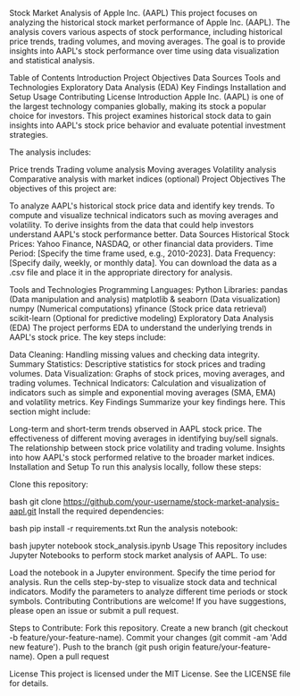 Stock Market Analysis of Apple Inc. (AAPL)
This project focuses on analyzing the historical stock market performance of Apple Inc. (AAPL). The analysis covers various aspects of stock performance, including historical price trends, trading volumes, and moving averages. The goal is to provide insights into AAPL's stock performance over time using data visualization and statistical analysis.

Table of Contents
Introduction
Project Objectives
Data Sources
Tools and Technologies
Exploratory Data Analysis (EDA)
Key Findings
Installation and Setup
Usage
Contributing
License
Introduction
Apple Inc. (AAPL) is one of the largest technology companies globally, making its stock a popular choice for investors. This project examines historical stock data to gain insights into AAPL's stock price behavior and evaluate potential investment strategies.

The analysis includes:

Price trends
Trading volume analysis
Moving averages
Volatility analysis
Comparative analysis with market indices (optional)
Project Objectives
The objectives of this project are:

To analyze AAPL's historical stock price data and identify key trends.
To compute and visualize technical indicators such as moving averages and volatility.
To derive insights from the data that could help investors understand AAPL's stock performance better.
Data Sources
Historical Stock Prices: Yahoo Finance, NASDAQ, or other financial data providers.
Time Period: [Specify the time frame used, e.g., 2010-2023].
Data Frequency: [Specify daily, weekly, or monthly data].
You can download the data as a .csv file and place it in the appropriate directory for analysis.

Tools and Technologies
Programming Languages: Python
Libraries:
pandas (Data manipulation and analysis)
matplotlib & seaborn (Data visualization)
numpy (Numerical computations)
yfinance (Stock price data retrieval)
scikit-learn (Optional for predictive modeling)
Exploratory Data Analysis (EDA)
The project performs EDA to understand the underlying trends in AAPL's stock price. The key steps include:

Data Cleaning: Handling missing values and checking data integrity.
Summary Statistics: Descriptive statistics for stock prices and trading volumes.
Data Visualization: Graphs of stock prices, moving averages, and trading volumes.
Technical Indicators: Calculation and visualization of indicators such as simple and exponential moving averages (SMA, EMA) and volatility metrics.
Key Findings
Summarize your key findings here. This section might include:

Long-term and short-term trends observed in AAPL stock price.
The effectiveness of different moving averages in identifying buy/sell signals.
The relationship between stock price volatility and trading volume.
Insights into how AAPL's stock performed relative to the broader market indices.
Installation and Setup
To run this analysis locally, follow these steps:

Clone this repository:

bash
git clone https://github.com/your-username/stock-market-analysis-aapl.git
Install the required dependencies:

bash
pip install -r requirements.txt
Run the analysis notebook:

bash
jupyter notebook stock_analysis.ipynb
Usage
This repository includes Jupyter Notebooks to perform stock market analysis of AAPL. To use:

Load the notebook in a Jupyter environment.
Specify the time period for analysis.
Run the cells step-by-step to visualize stock data and technical indicators.
Modify the parameters to analyze different time periods or stock symbols.
Contributing
Contributions are welcome! If you have suggestions, please open an issue or submit a pull request.

Steps to Contribute:
Fork this repository.
Create a new branch (git checkout -b feature/your-feature-name).
Commit your changes (git commit -am 'Add new feature').
Push to the branch (git push origin feature/your-feature-name).
Open a pull request

License
This project is licensed under the MIT License. See the LICENSE file for details.
